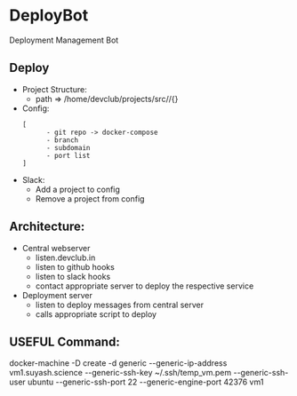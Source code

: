 # DeployBot
Deployment Management Bot 

## Deploy

* Project Structure:
  - path => /home/devclub/projects/src/<repo-name>/{}
* Config:
    ```
    [
          - git repo -> docker-compose
          - branch
          - subdomain
          - port list
    ]
 
* Slack:
    - Add a project to config
    - Remove a project from config

## Architecture:

* Central webserver
    - listen.devclub.in
    - listen to github hooks
    - listen to slack hooks
    - contact appropriate server to deploy the respective service
* Deployment server
    - listen to deploy messages from central server
    - calls appropriate script to deploy

## USEFUL Command:
docker-machine -D create -d generic --generic-ip-address vm1.suyash.science --generic-ssh-key ~/.ssh/temp_vm.pem --generic-ssh-user ubuntu --generic-ssh-port 22 --generic-engine-port 42376 vm1
